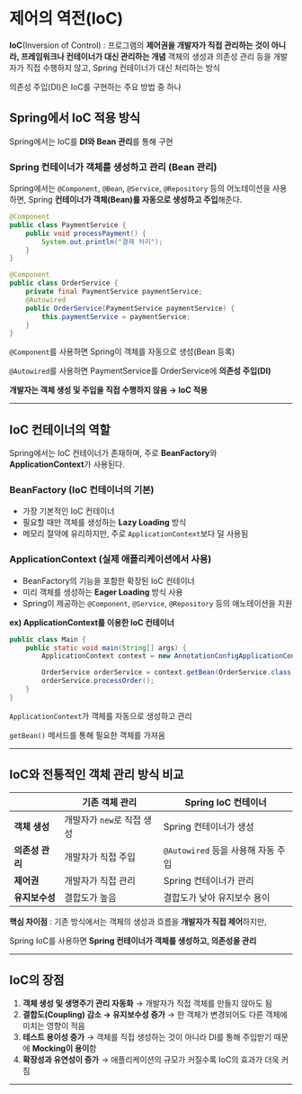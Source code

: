 # 제어의 역전(IoC)
**IoC**(Inversion of Control) : 프로그램의 **제어권을 개발자가 직접 관리하는 것이 아니라, 프레임워크나 컨테이너가 대신 관리하는 개념**
객체의 생성과 의존성 관리 등을 개발자가 직접 수행하지 않고, Spring 컨테이너가 대신 처리하는 방식

의존성 주입(DI)은 IoC를 구현하는 주요 방법 중 하나

## **Spring에서 IoC 적용 방식**

Spring에서는 IoC를 **DI와 Bean 관리**를 통해 구현

### **Spring 컨테이너가 객체를 생성하고 관리 (Bean 관리)**

Spring에서는 `@Component`, `@Bean`, `@Service`, `@Repository` 등의 어노테이션을 사용하면, Spring **컨테이너가 객체(Bean)를 자동으로 생성하고 주입**해준다.

```java
@Component
public class PaymentService {
    public void processPayment() {
        System.out.println("결제 처리");
    }
}

@Component
public class OrderService {
    private final PaymentService paymentService;
    @Autowired
    public OrderService(PaymentService paymentService) {
        this.paymentService = paymentService;
    }
}
```

`@Component`를 사용하면 Spring이 객체를 자동으로 생성(Bean 등록)

`@Autowired`를 사용하면 PaymentService를 OrderService에 **의존성 주입(DI)**

**개발자는 객체 생성 및 주입을 직접 수행하지 않음 → IoC 적용**

---

## **IoC 컨테이너의 역할**

Spring에서는 IoC 컨테이너가 존재하며, 주로 **BeanFactory**와 **ApplicationContext**가 사용된다.

### **BeanFactory (IoC 컨테이너의 기본)**

- 가장 기본적인 IoC 컨테이너
- 필요할 때만 객체를 생성하는 **Lazy Loading** 방식
- 메모리 절약에 유리하지만, 주로 `ApplicationContext`보다 덜 사용됨

### **ApplicationContext (실제 애플리케이션에서 사용)**

- BeanFactory의 기능을 포함한 확장된 IoC 컨테이너
- 미리 객체를 생성하는 **Eager Loading** 방식 사용
- Spring이 제공하는 `@Component`, `@Service`, `@Repository` 등의 애노테이션을 지원

**ex) ApplicationContext를 이용한 IoC 컨테이너**

```java
public class Main {
    public static void main(String[] args) {
        ApplicationContext context = new AnnotationConfigApplicationContext(AppConfig.class);

        OrderService orderService = context.getBean(OrderService.class);
        orderService.processOrder();
    }
}
```

`ApplicationContext`가 객체를 자동으로 생성하고 관리

`getBean()` 메서드를 통해 필요한 객체를 가져옴

---

## **IoC와 전통적인 객체 관리 방식 비교**

|  | 기존 객체 관리 | Spring IoC 컨테이너 |
| --- | --- | --- |
| **객체 생성** | 개발자가 `new`로 직접 생성 | Spring 컨테이너가 생성 |
| **의존성 관리** | 개발자가 직접 주입 | `@Autowired` 등을 사용해 자동 주입 |
| **제어권** | 개발자가 직접 관리 | Spring 컨테이너가 관리 |
| **유지보수성** | 결합도가 높음 | 결합도가 낮아 유지보수 용이 |

**핵심 차이점** : 기존 방식에서는 객체의 생성과 흐름을 **개발자가 직접 제어**하지만,

Spring IoC를 사용하면 **Spring 컨테이너가 객체를 생성하고, 의존성을 관리**

---

## **IoC의 장점**

1. **객체 생성 및 생명주기 관리 자동화** → 개발자가 직접 객체를 만들지 않아도 됨
2. **결합도(Coupling) 감소 → 유지보수성 증가** → 한 객체가 변경되어도 다른 객체에 미치는 영향이 적음
3. **테스트 용이성 증가** → 객체를 직접 생성하는 것이 아니라 DI를 통해 주입받기 때문에 **Mocking이 용이**함
4. **확장성과 유연성이 증가** → 애플리케이션의 규모가 커질수록 IoC의 효과가 더욱 커짐

---